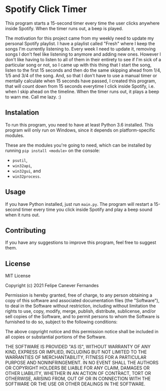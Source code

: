 # Spotify Click Timer

This program starts a 15-second timer every time the user clicks anywhere inside Spotify. When the timer runs out, a beep is played.

The motivation for this project came from my weekly need to update my personal Spotify playlist. I have a playlist called "Fresh" where I keep the songs I'm currently listening to. Every week I need to update it, removing songs I don't feel like listening to anymore and adding new ones. However I don't like having to listen to all of them in their entirety to see if I'm sick of a particular song or not, so I came up with this thing that I start the song, listen to the first 15 seconds and then do the same skipping ahead from 1/4, 1/5 and 3/4 of the song. And, so that I don't have to use a manual timer or mentally calculate when 15 seconds have passed, I created this program, that will count down from 15 seconds everytime I click inside Spotify, i.e. when I skip ahead on the timeline. When the timer runs out, it plays a beep to warn me. Call me lazy. :)

## Instalation

To run this program, you need to have at least Python 3.6 installed. This program will only run on Windows, since it depends on platform-specific modules.

These are the modules you're going to need, which can be installed by running ```pip install <module>``` on the console:

* ```psutil```,
* ```win32api```,
* ```win32gui```, and
* ```win32process```.

## Usage

If you have Python installed, just run ```main.py```. The program will restart a 15-second timer every time you click inside Spotify and play a beep sound when it runs out.

## Contributing

If you have any suggestions to improve this program, feel free to suggest them.

## License

MIT License

Copyright (c) 2021 Felipe Canever Fernandes

Permission is hereby granted, free of charge, to any person obtaining a copy
of this software and associated documentation files (the "Software"), to deal
in the Software without restriction, including without limitation the rights
to use, copy, modify, merge, publish, distribute, sublicense, and/or sell
copies of the Software, and to permit persons to whom the Software is
furnished to do so, subject to the following conditions:

The above copyright notice and this permission notice shall be included in all
copies or substantial portions of the Software.

THE SOFTWARE IS PROVIDED "AS IS", WITHOUT WARRANTY OF ANY KIND, EXPRESS OR
IMPLIED, INCLUDING BUT NOT LIMITED TO THE WARRANTIES OF MERCHANTABILITY,
FITNESS FOR A PARTICULAR PURPOSE AND NONINFRINGEMENT. IN NO EVENT SHALL THE
AUTHORS OR COPYRIGHT HOLDERS BE LIABLE FOR ANY CLAIM, DAMAGES OR OTHER
LIABILITY, WHETHER IN AN ACTION OF CONTRACT, TORT OR OTHERWISE, ARISING FROM,
OUT OF OR IN CONNECTION WITH THE SOFTWARE OR THE USE OR OTHER DEALINGS IN THE
SOFTWARE.

